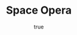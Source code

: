 ---
title:     Space Opera
author: 
  first:   Catherynne 
  middle:  M.
  last:    Valente 
published: 2018-04-10 
goodreads: https://www.goodreads.com/book/show/24100285-space-opera
img:       https://images.gr-assets.com/books/1518017807l/24100285.jpg
status: currently-reading
read:   # must order recent first
  - start: 2019-02-23 
    end:   # YYYY-MM-DD
type: novel
tags: # library, own-this, scifi, fantasy, historical-fiction
  - fantasy
  - humor
  - library
---